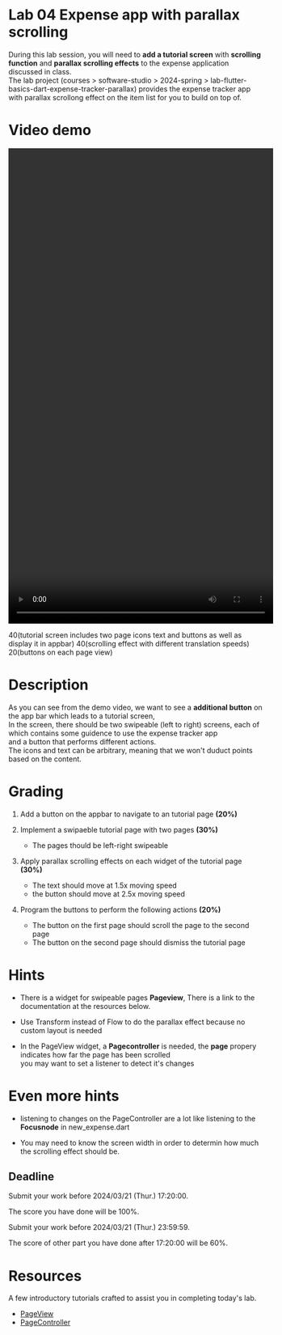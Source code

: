 # Lab 04 Expense app with parallax scrolling

During this lab session, you will need to **add a tutorial screen** with **scrolling function** and **parallax scrolling effects** to the expense application discussed in class.  
The lab project (courses > software-studio > 2024-spring > lab-flutter-basics-dart-expense-tracker-parallax) provides the expense tracker app with parallax scrollong effect on the item list for you to build on top of.



# Video demo

<video src="img/lab04.mov" width="524" height="940" controls></video>

40(tutorial screen includes two page icons text and buttons as well as display it in appbar)
40(scrolling effect with different translation speeds)
20(buttons on each page view)

# Description
As you can see from the demo video, we want to see a **additional button** on the app bar which leads to a tutorial screen,  
In the screen, there should be two swipeable (left to right) screens, each of which contains some guidence to use the expense tracker app  
and a button that performs different actions.  
The icons and text can be arbitrary, meaning that we won't duduct points based on the content. 

# Grading
1. Add a button on the appbar to navigate to an tutorial page **(20%)**  
  

2. Implement a swipaeble tutorial page with two pages **(30%)**
    - The pages thould be left-right swipeable


3. Apply parallax scrolling effects on each widget of the tutorial page **(30%)**
    - The text should move at 1.5x moving speed
    - the button should move at 2.5x moving speed


4. Program the buttons to perform the following actions **(20%)**
    - The button on the first page should scroll the page to the second page
    - The button on the second page should dismiss the tutorial page 


# Hints
- There is a widget for swipeable pages  **Pageview**, There is a link to the documentation at the resources below.  

- Use Transform instead of Flow to do the parallax effect because no custom layout is needed
- In the PageView widget, a **Pagecontroller** is needed, the **page** propery indicates how far the page has been scrolled  
  you may want to set a listener to detect it's changes

# Even more hints
- listening to changes on the PageController are a lot like listening to the **Focusnode** in new_expense.dart  

- You may need to know the screen width in order to determin how much the scrolling effect should be.    



## Deadline
Submit your work before 2024/03/21 (Thur.) 17:20:00.

The score you have done will be 100%.

Submit your work before 2024/03/21 (Thur.) 23:59:59.

The score of other part you have done after 17:20:00 will be 60%.

# Resources

A few introductory tutorials crafted to assist you in completing today's lab.

- [PageView](https://api.flutter.dev/flutter/widgets/PageView-class.html)
- [PageController](https://api.flutter.dev/flutter/painting/TextStyle-class.html)

